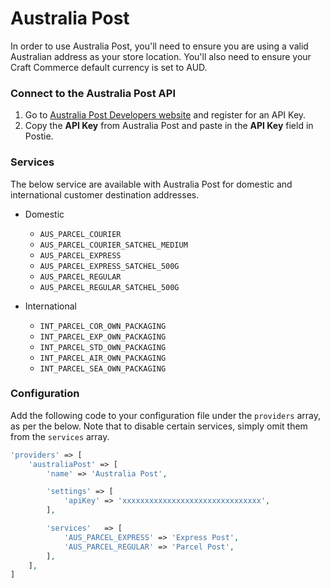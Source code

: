 # Australia Post
In order to use Australia Post, you'll need to ensure you are using a valid Australian address as your store location. You'll also need to ensure your Craft Commerce default currency is set to AUD.

### Connect to the Australia Post API
1. Go to <a href="https://developers.auspost.com.au/apis/pacpcs-registration" target="_blank">Australia Post Developers website</a> and register for an API Key.
1. Copy the **API Key** from Australia Post and paste in the **API Key** field in Postie.

### Services
The below service are available with Australia Post for domestic and international customer destination addresses.

- Domestic
    - `AUS_PARCEL_COURIER`
    - `AUS_PARCEL_COURIER_SATCHEL_MEDIUM`
    - `AUS_PARCEL_EXPRESS`
    - `AUS_PARCEL_EXPRESS_SATCHEL_500G`
    - `AUS_PARCEL_REGULAR`
    - `AUS_PARCEL_REGULAR_SATCHEL_500G`

- International
    - `INT_PARCEL_COR_OWN_PACKAGING`
    - `INT_PARCEL_EXP_OWN_PACKAGING`
    - `INT_PARCEL_STD_OWN_PACKAGING`
    - `INT_PARCEL_AIR_OWN_PACKAGING`
    - `INT_PARCEL_SEA_OWN_PACKAGING`


### Configuration
Add the following code to your configuration file under the `providers` array, as per the below. Note that to disable certain services, simply omit them from the `services` array.

```php
'providers' => [
    'australiaPost' => [
        'name' => 'Australia Post',

        'settings' => [
            'apiKey' => 'xxxxxxxxxxxxxxxxxxxxxxxxxxxxxxx',
        ],

        'services'   => [
            'AUS_PARCEL_EXPRESS' => 'Express Post',
            'AUS_PARCEL_REGULAR' => 'Parcel Post',
        ],
    ],
]
```